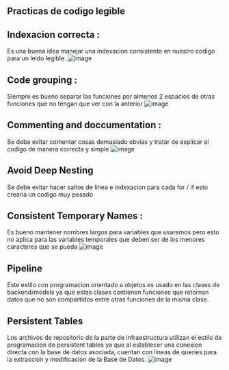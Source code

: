 ## Practicas de codigo legible
 ## Indexacion correcta :
 Es una buena idea manejar una indexacion consistente en nuestro codigo para un leido legible.
 ![image](https://user-images.githubusercontent.com/82822546/185642498-ee1ea7b5-ef2c-403b-bf92-23cccd9f6540.png)

 ## Code grouping :
 Siempre es bueno separar las funciones por almenos 2 espacios de otras funciones que no tengan que ver con la anterior
 ![image](https://user-images.githubusercontent.com/82822546/185642592-e7b623f9-6d00-4495-a145-9a7a8fbf4c74.png)

 ## Commenting and doccumentation :
 Se debe evitar comentar cosas demasiado obvias y tratar de explicar el codigo de manera correcta y simple
 ![image](https://user-images.githubusercontent.com/82822546/185642515-f6b57a82-b5f6-41b1-8642-c9cdf42989d1.png)

 ## Avoid Deep Nesting 
 Se debe evitar hacer saltos de linea e indexacion para cada for / if esto crearia un codigo muy pesado
 ## Consistent Temporary Names : 
 Es bueno mantener nombres largos para variables que usaremos pero esto no aplica para las variables temporales que deben ser de los menores caracteres que se pueda
 ![image](https://user-images.githubusercontent.com/82822546/185634100-ceb4c2f8-bc4c-4e6b-bc79-18df569cc32a.png)

## Pipeline
Este estilo con programacion orientado a objetos es usado en las clases de backend/models ya que estas clases contienen funciones que retornan datos que no son compartidos entre otras funciones de la misma clase.
## Persistent Tables
Los archivos de repositorio de la parte de infraestructura utilizan el estilo de programacion de persistent tables ya que al establecer una conexion directa con la base de datos asociada, cuentan con lineas de queries para la extraccion y modificacion de la Base de Datos.
![image](https://user-images.githubusercontent.com/82822546/185633813-dcf47291-f8a6-4a09-870a-fc84edbabdeb.png)



